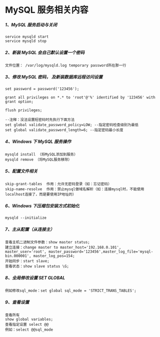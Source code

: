 # MySQL 服务相关内容

##### 1、MySQL 服务启动与关闭

```shell
service mysqld start
service mysqld stop
```

##### 2、新装 MySQL 会自己默认设置一个密码

```
文件位置： /var/log/mysqld.log temporary password所在那一行
```

##### 3、修改 MySQL 密码， 及新装数据库远程访问设置

```
set password = password('123456');

grant all privileges on *.* to 'root'@'%' identified by '123456' with grant option;

flush privileges;

--注释：没法设置短密码时先执行下面方法
set global validate_password_policy=LOW; --指定密码检查级别为最低
set global validate_password_length=6; --指定密码最小长度
```

##### 4、Windows 下 MySQL 服务操作

```
mysqld install （将MySQL添加到服务）
mysqld remove （将MySQL服务移除）
```

##### 5、配置文件相关

```
skip-grant-tables  作用：允许无密码登录（如：忘记密码）
skip-name-resolve  作用：禁止mysql做域名解析（如：连接mysql时，不能使用 localhost连接了，而是要使用IP地址的）
```

##### 6、Windows 下压缩包安装方式初始化

```
mysqld --initialize
```

##### 7、主从配置（从连接主）

```
查看主机二进制文件参数：show master status;
建立连接：change master to master_host='192.168.0.101', master_user='root', master_password='123456',master_log_file='mysql-bin.000001', master_log_pos=154;
开始同步：start slave;
查看状态：show slave status \G;
```

##### 8、全局修改设置 SET GLOBAL

```
例如修改sql_mode：set global sql_mode = 'STRICT_TRANS_TABLES';
```

##### 9、查看设置

```
查看所有
show global variables;
查看指定设置 select @@
例如：select @@sql_mode
```
